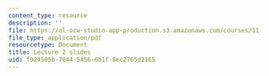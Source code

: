 ```yaml
---
content_type: resource
description: ''
file: https://ol-ocw-studio-app-production.s3.amazonaws.com/courses/11-438-economic-development-planning-spring-2020/f924505b784454566b1f8ec2765d2165_MIT11_438s20_lec2.pdf
file_type: application/pdf
resourcetype: Document
title: Lecture 2 slides
uid: f924505b-7844-5456-6b1f-8ec2765d2165
---
```

